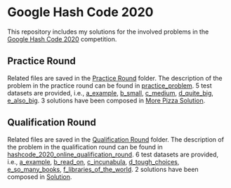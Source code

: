# Google Hash Code 2020
This repository includes my solutions for the involved problems in the [Google Hash Code 2020](https://codingcompetitions.withgoogle.com/hashcode) competition.

## Practice Round 
Related files are saved in the [Practice Round](https://github.com/bofeng2018/Google-Hash-Code-2020/tree/master/Practice%20Round) folder. The description of the problem in the practice round can be found in [practice_problem](https://github.com/bofeng2018/Google-Hash-Code-2020/tree/master/Practice%20Round/practice_problem.pdf). 5 test datasets are provided, i.e., [a_example](https://github.com/bofeng2018/Google-Hash-Code-2020/tree/master/Practice%20Round/a_example.in), [b_small](https://github.com/bofeng2018/Google-Hash-Code-2020/tree/master/Practice%20Round/b_small.in), [c_medium](https://github.com/bofeng2018/Google-Hash-Code-2020/tree/master/Practice%20Round/c_medium.in), [d_quite_big](https://github.com/bofeng2018/Google-Hash-Code-2020/tree/master/Practice%20Round/d_quite_big.in), [e_also_big](https://github.com/bofeng2018/Google-Hash-Code-2020/tree/master/Practice%20Round/e_also_big.in). 3 solutions have been composed in [More Pizza Solution](https://github.com/bofeng2018/Google-Hash-Code-2020/tree/master/Practice%20Round/More%20Pizza%20Solution.py).

## Qualification Round
Related files are saved in the [Qualification Round](https://github.com/bofeng2018/Google-Hash-Code-2020/tree/master/Qualification%20Round) folder. The description of the problem in the qualification round can be found in [hashcode_2020_online_qualification_round](https://github.com/bofeng2018/Google-Hash-Code-2020/tree/master/Qualification%20Round/hashcode_2020_online_qualification_round.pdf). 6 test datasets are provided, i.e., [a_example](https://github.com/bofeng2018/Google-Hash-Code-2020/tree/master/Qualification%20Round/a_example.txt), [b_read_on](https://github.com/bofeng2018/Google-Hash-Code-2020/tree/master/Qualification%20Round/b_read_on.txt), [c_incunabula](https://github.com/bofeng2018/Google-Hash-Code-2020/tree/master/Qualification%20Round/c_incunabula.txt), [d_tough_choices](https://github.com/bofeng2018/Google-Hash-Code-2020/tree/master/Qualification%20Round/d_tough_choices.txt), [e_so_many_books](https://github.com/bofeng2018/Google-Hash-Code-2020/tree/master/Qualification%20Round/e_so_many_books.txt), [f_libraries_of_the_world](https://github.com/bofeng2018/Google-Hash-Code-2020/blob/master/Qualification%20Round/f_libraries_of_the_world.txt). 2 solutions have been composed in [Solution](https://github.com/bofeng2018/Google-Hash-Code-2020/tree/master/Qualification%20Round/Solution.py).
